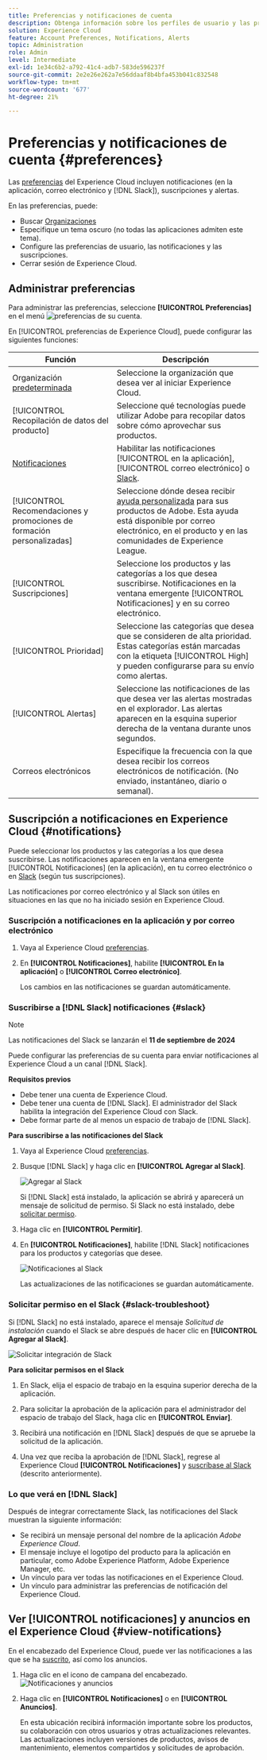 ```yaml
---
title: Preferencias y notificaciones de cuenta
description: Obtenga información sobre los perfiles de usuario y las preferencias de cuenta en Experience Cloud. Suscríbase a las notificaciones de productos para correo electrónico y  [!DNL Slack], y configure alertas de productos.
solution: Experience Cloud
feature: Account Preferences, Notifications, Alerts
topic: Administration
role: Admin
level: Intermediate
exl-id: 1e34c6b2-a792-41c4-adb7-583de596237f
source-git-commit: 2e2e26e262a7e56ddaaf8b4bfa453b041c832548
workflow-type: tm+mt
source-wordcount: '677'
ht-degree: 21%

---
```


# Preferencias y notificaciones de cuenta {#preferences}

Las [preferencias](https://experience.adobe.com/preferences) del Experience Cloud incluyen notificaciones (en la aplicación, correo electrónico y [!DNL Slack]), suscripciones y alertas.

En las preferencias, puede:

* Buscar [Organizaciones](../administration/organizations.md)
* Especifique un tema oscuro (no todas las aplicaciones admiten este tema).
* Configure las preferencias de usuario, las notificaciones y las suscripciones.
* Cerrar sesión de Experience Cloud.

## Administrar preferencias

Para administrar las preferencias, seleccione **[!UICONTROL Preferencias]** en el menú ![preferencias](../assets/preferences-icon-sm.png) de su cuenta.

En [!UICONTROL preferencias de Experience Cloud], puede configurar las siguientes funciones:

| Función | Descripción |
|--- |--- |
| Organización [predeterminada](../administration/organizations.md) | Seleccione la organización que desea ver al iniciar Experience Cloud. |
| [!UICONTROL Recopilación de datos del producto] | Seleccione qué tecnologías puede utilizar Adobe para recopilar datos sobre cómo aprovechar sus productos. |
| [Notificaciones](#notifications-and-announcements) | Habilitar las notificaciones [!UICONTROL en la aplicación], [!UICONTROL correo electrónico] o [Slack](#slack-notifications). |
| [!UICONTROL Recomendaciones y promociones de formación personalizadas] | Seleccione dónde desea recibir [ayuda personalizada](personalized-learning.md) para sus productos de Adobe. Esta ayuda está disponible por correo electrónico, en el producto y en las comunidades de Experience League. |
| [!UICONTROL Suscripciones] | Seleccione los productos y las categorías a los que desea suscribirse. Notificaciones en la ventana emergente [!UICONTROL Notificaciones] y en su correo electrónico. |
| [!UICONTROL Prioridad] | Seleccione las categorías que desea que se consideren de alta prioridad. Estas categorías están marcadas con la etiqueta [!UICONTROL High] y pueden configurarse para su envío como alertas. |
| [!UICONTROL Alertas] | Seleccione las notificaciones de las que desea ver las alertas mostradas en el explorador. Las alertas aparecen en la esquina superior derecha de la ventana durante unos segundos. |
| Correos electrónicos | Especifique la frecuencia con la que desea recibir los correos electrónicos de notificación. (No enviado, instantáneo, diario o semanal). |

## Suscripción a notificaciones en Experience Cloud {#notifications}

Puede seleccionar los productos y las categorías a los que desea suscribirse. Las notificaciones aparecen en la ventana emergente [!UICONTROL Notificaciones] (en la aplicación), en tu correo electrónico o en [Slack](#slack-notifications) (según tus suscripciones).

Las notificaciones por correo electrónico y al Slack son útiles en situaciones en las que no ha iniciado sesión en Experience Cloud.

### Suscripción a notificaciones en la aplicación y por correo electrónico

1. Vaya al Experience Cloud [preferencias](https://experience.adobe.com/preferences).

1. En **[!UICONTROL Notificaciones]**, habilite **[!UICONTROL En la aplicación]** o **[!UICONTROL Correo electrónico]**.

   Los cambios en las notificaciones se guardan automáticamente.

### Suscribirse a [!DNL Slack] notificaciones {#slack}

>[!NOTE]
>
>Las notificaciones del Slack se lanzarán el **11 de septiembre de 2024**


Puede configurar las preferencias de su cuenta para enviar notificaciones al Experience Cloud a un canal [!DNL Slack].

**Requisitos previos**

* Debe tener una cuenta de Experience Cloud.
* Debe tener una cuenta de [!DNL Slack]. El administrador del Slack habilita la integración del Experience Cloud con Slack.
* Debe formar parte de al menos un espacio de trabajo de [!DNL Slack].

**Para suscribirse a las notificaciones del Slack**

1. Vaya al Experience Cloud [preferencias](https://experience.adobe.com/preferences).

1. Busque [!DNL Slack] y haga clic en **[!UICONTROL Agregar al Slack]**.

   ![Agregar al Slack](../assets/add-to-slack.png)

   Si [!DNL Slack] está instalado, la aplicación se abrirá y aparecerá un mensaje de solicitud de permiso. Si Slack no está instalado, debe [solicitar permiso](#slack-troubleshoot).

1. Haga clic en **[!UICONTROL Permitir]**.

1. En **[!UICONTROL Notificaciones]**, habilite [!DNL Slack] notificaciones para los productos y categorías que desee.

   ![Notificaciones al Slack](../assets/slack.png)

   Las actualizaciones de las notificaciones se guardan automáticamente.

### Solicitar permiso en el Slack {#slack-troubleshoot}

Si [!DNL Slack] no está instalado, aparece el mensaje _Solicitud de instalación_ cuando el Slack se abre después de hacer clic en **[!UICONTROL Agregar al Slack]**.

![Solicitar integración de Slack](../assets/slack-request.png)

**Para solicitar permisos en el Slack**

1. En Slack, elija el espacio de trabajo en la esquina superior derecha de la aplicación.

1. Para solicitar la aprobación de la aplicación para el administrador del espacio de trabajo del Slack, haga clic en **[!UICONTROL Enviar]**.

1. Recibirá una notificación en [!DNL Slack] después de que se apruebe la solicitud de la aplicación.

1. Una vez que reciba la aprobación de [!DNL Slack], regrese al Experience Cloud **[!UICONTROL Notificaciones]** y [suscríbase al Slack](#slack-notifications) (descrito anteriormente).

### Lo que verá en [!DNL Slack]

Después de integrar correctamente Slack, las notificaciones del Slack muestran la siguiente información:

* Se recibirá un mensaje personal del nombre de la aplicación _Adobe Experience Cloud_.
* El mensaje incluye el logotipo del producto para la aplicación en particular, como Adobe Experience Platform, Adobe Experience Manager, etc.
* Un vínculo para ver todas las notificaciones en el Experience Cloud.
* Un vínculo para administrar las preferencias de notificación del Experience Cloud.

## Ver [!UICONTROL notificaciones] y anuncios en el Experience Cloud {#view-notifications}

En el encabezado del Experience Cloud, puede ver las notificaciones a las que se ha [suscrito](#notifications), así como los anuncios.

1. Haga clic en el icono de campana del encabezado. ![Notificaciones y anuncios](../assets/bell-icon.png)

1. Haga clic en **[!UICONTROL Notificaciones]** o en **[!UICONTROL Anuncios]**.

   En esta ubicación recibirá información importante sobre los productos, su colaboración con otros usuarios y otras actualizaciones relevantes. Las actualizaciones incluyen versiones de productos, avisos de mantenimiento, elementos compartidos y solicitudes de aprobación.